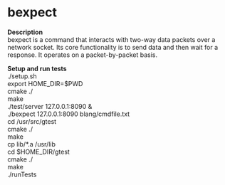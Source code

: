 # bexpect

**Description**\
bexpect is a command that interacts with two-way data packets over a network socket. Its core functionality is to send data and then wait for a response. It operates on a packet-by-packet basis.

**Setup and run tests**\
./setup.sh\
export HOME_DIR=$PWD\
cmake ./\
make\
./test/server 127.0.0.1:8090 &\
./bexpect 127.0.0.1:8090 blang/cmdfile.txt\
cd /usr/src/gtest\
cmake ./\
make\
cp lib/*.a /usr/lib\
cd $HOME_DIR/gtest\
cmake ./\
make\
./runTests
